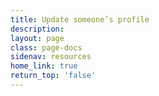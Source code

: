 ```yaml
---
title: Update someone’s profile
description:
layout: page
class: page-docs
sidenav: resources
home_link: true
return_top: 'false'
---
```


